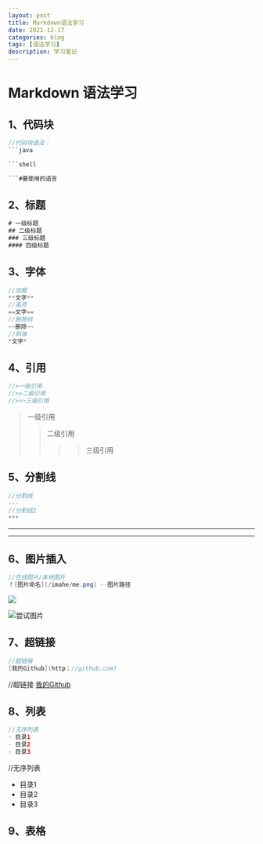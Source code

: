 ```yaml
---
layout: post
title: Markdown语法学习
date: 2021-12-17
categories: blog
tags: [语法学习]
description: 学习笔记
---
```


# Markdown 语法学习

## 1、代码块

```java
//代码块语法：
​```java

​```shell

​```#要使用的语言
```

## 2、标题

```java
# 一级标题
## 二级标题
### 三级标题
#### 四级标题
```

## 3、字体

```java
//加粗
**文字**
//高亮
==文字==
//删除线
~~删除~~
//斜体
*文字*
```

## 4、引用

```java
//>一级引用
//>>二级引用
//>>>三级引用
```

> 一级引用
> 
> > 二级引用
> > 
> > > > 三级引用

## 5、分割线

```java
//分割线
---
//分割线2
***
```

---

***

## 6、图片插入

```java
//在线图片/本地图片
！[图片命名](/imahe/me.png) --图片路径
```

![](C:\Users\Administrator\Pictures\非工作图片\书法\img-1618392667368f3f38663ace90bb59e74287fb39d94dd.jpg)



![尝试图片](C:\Users\Administrator\Pictures\非工作图片\D8E8198F20DC8C71198A4600C2A9109F.png)



## 7、超链接

```java
//超链接
[我的Github](http：//github.com)
```

//超链接
[我的Github](http：//github.com)

## 8、列表

```java
//无序列表
- 目录1
- 目录2
- 目录3
```

//无序列表

- 目录1
- 目录2
- 目录3

## 9、表格
